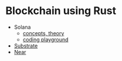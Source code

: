 # Blockchain using Rust

- Solana
  - [concepts, theory](https://github.com/abhi3700/My_Learning_Solana)
  - [coding playground](https://github.com/abhi3700/sol-playground)
- [Substrate](https://github.com/abhi3700/My_Learning_Substrate)
- [Near](https://github.com/abhi3700/My_Learning_Near)
